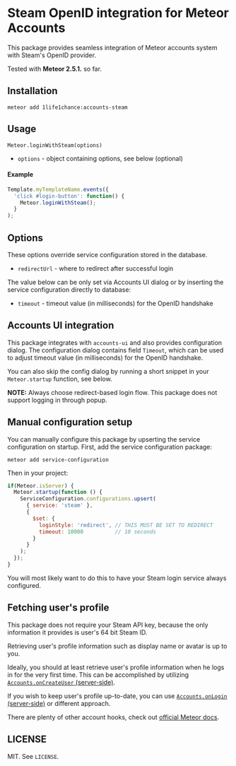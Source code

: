 # Steam OpenID integration for Meteor Accounts

This package provides seamless integration of Meteor accounts system with Steam's OpenID provider.

Tested with **Meteor 2.5.1.** so far.

## Installation

`meteor add 1life1chance:accounts-steam`

## Usage

`Meteor.loginWithSteam(options)`
* `options` - object containing options, see below (optional)

#### Example

```js
Template.myTemplateName.events({
  'click #login-button': function() {
    Meteor.loginWithSteam();
  }
);
```

## Options

These options override service configuration stored in the database.

* `redirectUrl` - where to redirect after successful login

The value below can be only set via Accounts UI dialog or by inserting the service configuration directly to database:

* `timeout` - timeout value (in milliseconds) for the OpenID handshake

## Accounts UI integration

This package integrates with `accounts-ui` and also provides configuration dialog. The configuration dialog contains field `Timeout`, which can be used to adjust timeout value (in milliseconds) for the OpenID handshake.

You can also skip the config dialog by running a short snippet in your `Meteor.startup` function, see below.

**NOTE:** Always choose redirect-based login flow. This package does not support logging in through popup.

## Manual configuration setup

You can manually configure this package by upserting the service configuration on startup. First, add the service configuration package:

`meteor add service-configuration`

Then in your project:

```js
if(Meteor.isServer) {
  Meteor.startup(function () {
    ServiceConfiguration.configurations.upsert(
      { service: 'steam' },
      {
        $set: {
          loginStyle: 'redirect', // THIS MUST BE SET TO REDIRECT
          timeout: 10000          // 10 seconds
        }
      }
    );
  });
}
```

You will most likely want to do this to have your Steam login service always configured.

## Fetching user's profile

This package does not require your Steam API key, because the only information it provides is user's 64 bit Steam ID.

Retrieving user's profile information such as display name or avatar is up to you.

Ideally, you should at least retrieve user's profile information when he logs in for the very first time. This can be accomplished by utilizing [`Accounts.onCreateUser` (server-side)](http://docs.meteor.com/#/full/accounts_oncreateuser).

If you wish to keep user's profile up-to-date, you can use [`Accounts.onLogin` (server-side)](http://docs.meteor.com/#/full/accounts_onlogin) or different approach.

There are plenty of other account hooks, check out [official Meteor docs](https://docs.meteor.com/).

## LICENSE

MIT. See `LICENSE`.
